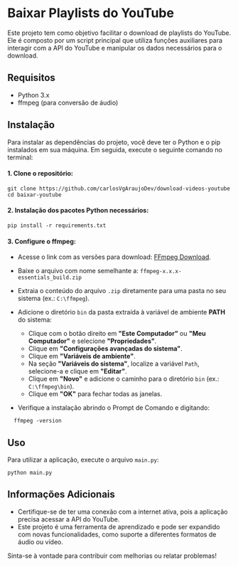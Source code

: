 # Baixar Playlists do YouTube

Este projeto tem como objetivo facilitar o download de playlists do YouTube. Ele é composto por um script principal que utiliza funções auxiliares para interagir com a API do YouTube e manipular os dados necessários para o download.


## Requisitos

- Python 3.x
- ffmpeg (para conversão de áudio)

## Instalação

Para instalar as dependências do projeto, você deve ter o Python e o pip instalados em sua máquina. Em seguida, execute o seguinte comando no terminal:

#### 1. Clone o repositório:
```
git clone https://github.com/carlosVgAraujoDev/download-videos-youtube
cd baixar-youtube
```

#### 2. Instalação dos pacotes Python necessários:
```
pip install -r requirements.txt
```

#### 3. Configure o ffmpeg:

- Acesse o link com as versões para download: [FFmpeg Download](https://www.gyan.dev/ffmpeg/builds).  
- Baixe o arquivo com nome semelhante a: `ffmpeg-x.x.x-essentials_build.zip`
- Extraia o conteúdo do arquivo `.zip` diretamente para uma pasta no seu sistema (ex.: `C:\ffmpeg`).  
- Adicione o diretório `bin` da pasta extraída à variável de ambiente **PATH** do sistema:
  - Clique com o botão direito em **"Este Computador"** ou **"Meu Computador"** e selecione **"Propriedades"**.
  - Clique em **"Configurações avançadas do sistema"**.
  - Clique em **"Variáveis de ambiente"**.
  - Na seção **"Variáveis do sistema"**, localize a variável `Path`, selecione-a e clique em **"Editar"**.
  - Clique em **"Novo"** e adicione o caminho para o diretório `bin` (ex.: `C:\ffmpeg\bin`).
  - Clique em **"OK"** para fechar todas as janelas.

- Verifique a instalação abrindo o Prompt de Comando e digitando:

```
  ffmpeg -version
```

## Uso

Para utilizar a aplicação, execute o arquivo `main.py`:

```
python main.py
```

## Informações Adicionais

- Certifique-se de ter uma conexão com a internet ativa, pois a aplicação precisa acessar a API do YouTube.
- Este projeto é uma ferramenta de aprendizado e pode ser expandido com novas funcionalidades, como suporte a diferentes formatos de áudio ou vídeo.

Sinta-se à vontade para contribuir com melhorias ou relatar problemas!